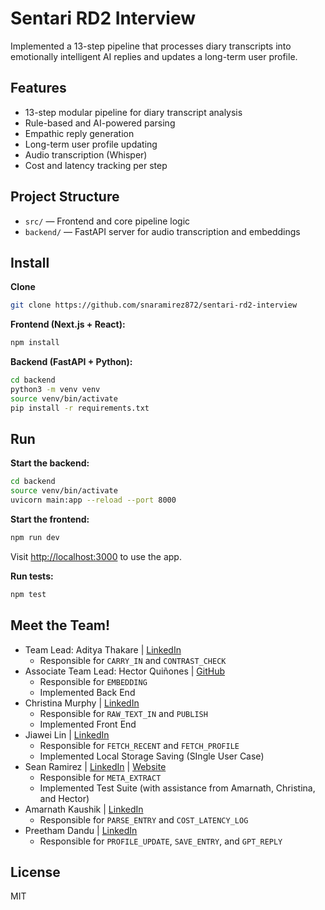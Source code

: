 # Sentari RD2 Interview

Implemented a 13-step pipeline that processes diary transcripts into emotionally intelligent AI replies and updates a long-term user profile.

## Features
- 13-step modular pipeline for diary transcript analysis
- Rule-based and AI-powered parsing
- Empathic reply generation
- Long-term user profile updating
- Audio transcription (Whisper)
- Cost and latency tracking per step

## Project Structure
- `src/` — Frontend and core pipeline logic
- `backend/` — FastAPI server for audio transcription and embeddings

## Install
**Clone**
```sh
git clone https://github.com/snaramirez872/sentari-rd2-interview
```

**Frontend (Next.js + React):**
```sh
npm install
```

**Backend (FastAPI + Python):**
```sh
cd backend
python3 -m venv venv
source venv/bin/activate
pip install -r requirements.txt
```

## Run

**Start the backend:**
```sh
cd backend
source venv/bin/activate
uvicorn main:app --reload --port 8000
```

**Start the frontend:**
```sh
npm run dev
```

Visit [http://localhost:3000](http://localhost:3000) to use the app.

**Run tests:**
```sh
npm test
```

## Meet the Team!
- Team Lead: Aditya Thakare | [LinkedIn](https://www.linkedin.com/in/aditya-thakare-990833150/)
    - Responsible for `CARRY_IN` and `CONTRAST_CHECK`
- Associate Team Lead: Hector Qui&ntilde;ones | [GitHub](https://github.com/hquino1)
    - Responsible for `EMBEDDING`
    - Implemented Back End
- Christina Murphy | [LinkedIn](https://www.linkedin.com/in/christinajmurphy/)
    - Responsible for `RAW_TEXT_IN` and `PUBLISH`
    - Implemented Front End
- Jiawei Lin | [LinkedIn](https://www.linkedin.com/in/jiawei-lin-349809259/)
    - Responsible for `FETCH_RECENT` and `FETCH_PROFILE`
    - Implemented Local Storage Saving (SIngle User Case)
- Sean Ramirez | [LinkedIn](https://www.linkedin.com/in/seanaramirez/) | [Website](https://seanramirez.vercel.app/)
    - Responsible for `META_EXTRACT`
    - Implemented Test Suite (with assistance from Amarnath, Christina, and Hector)
- Amarnath Kaushik | [LinkedIn](https://www.linkedin.com/in/amarnathskaushik/)
    - Responsible for `PARSE_ENTRY` and `COST_LATENCY_LOG`
- Preetham Dandu | [LinkedIn](https://www.linkedin.com/in/preetham-dandu/)
    - Responsible for `PROFILE_UPDATE`, `SAVE_ENTRY`, and `GPT_REPLY`

## License
MIT
